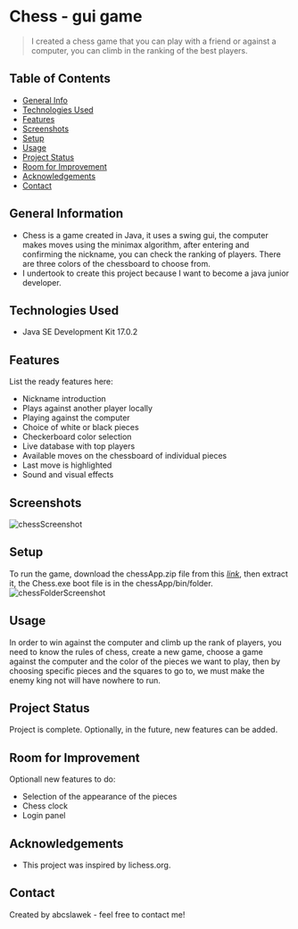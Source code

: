 # Chess - gui game
> I created a chess game that you can play with a friend or against a computer, you can climb in the ranking of the best players.


## Table of Contents
* [General Info](#general-information)
* [Technologies Used](#technologies-used)
* [Features](#features)
* [Screenshots](#screenshots)
* [Setup](#setup)
* [Usage](#usage)
* [Project Status](#project-status)
* [Room for Improvement](#room-for-improvement)
* [Acknowledgements](#acknowledgements)
* [Contact](#contact)



## General Information
- Chess is a game created in Java, it uses a swing gui, the computer makes moves using the minimax algorithm, after entering and confirming the nickname, you can check the ranking of players. There are three colors of the chessboard to choose from.
- I undertook to create this project because I want to become a java junior developer.



## Technologies Used
- Java SE Development Kit 17.0.2


## Features
List the ready features here:
- Nickname introduction
- Plays against another player locally
- Playing against the computer
- Choice of white or black pieces
- Checkerboard color selection
- Live database with top players
- Available moves on the chessboard of individual pieces
- Last move is highlighted
- Sound and visual effects


## Screenshots
![chessScreenshot](https://user-images.githubusercontent.com/56951671/220776668-5c313dd8-4ab2-48c6-9062-80210bd31485.png)




## Setup
To run the game, download the chessApp.zip file from this [_link_](https://drive.google.com/file/d/1rT61F4QzCgNy8VcVufDLv9T5wnjhrNJe/view?usp=sharing), then extract it, the Chess.exe boot file is in the chessApp/bin/folder.
![chessFolderScreenshot](https://user-images.githubusercontent.com/56951671/220777815-38a15a68-f325-46d9-8786-f1be04494df6.png)



## Usage
In order to win against the computer and climb up the rank of players, you need to know the rules of chess, create a new game, choose a game against the computer and the color of the pieces we want to play, then by choosing specific pieces and the squares to go to, we must make the enemy king not will have nowhere to run.




## Project Status
Project is complete. Optionally, in the future, new features can be added.


## Room for Improvement

Optionall new features to do:
- Selection of the appearance of the pieces
- Chess clock
- Login panel


## Acknowledgements
- This project was inspired by lichess.org.


## Contact
Created by abcslawek - feel free to contact me!
